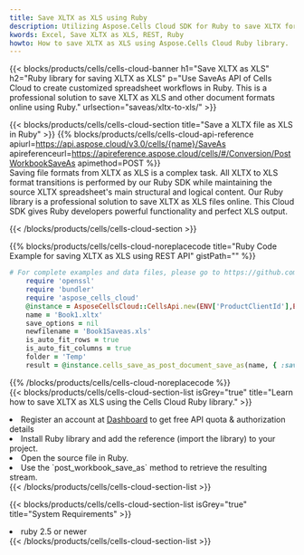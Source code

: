 ```yaml
---
title: Save XLTX as XLS using Ruby 
description: Utilizing Aspose.Cells Cloud SDK for Ruby to save XLTX format file as XLS format file. 
kwords: Excel, Save XLTX as XLS, REST, Ruby
howto: How to save XLTX as XLS using Aspose.Cells Cloud Ruby library.
---
```



{{< blocks/products/cells/cells-cloud-banner h1="Save XLTX as XLS" h2="Ruby library for saving XLTX as XLS" p="Use SaveAs API of Cells Cloud to create customized spreadsheet workflows in Ruby. This is a professional solution to save XLTX as XLS and other document formats online using Ruby." urlsection="saveas/xltx-to-xls/" >}}

{{< blocks/products/cells/cells-cloud-section  title="Save a XLTX file as XLS in Ruby" >}}
{{% blocks/products/cells/cells-cloud-api-reference  apiurl=https://api.aspose.cloud/v3.0/cells/{name}/SaveAs  apireferenceurl=https://apireference.aspose.cloud/cells/#/Conversion/PostWorkbookSaveAs  apimethod=POST %}}
<br/>
Saving file formats from XLTX as XLS is a complex task. All XLTX to XLS format transitions is performed by our Ruby SDK while maintaining the source XLTX spreadsheet's main structural and logical content. Our Ruby library is a professional solution to save XLTX as XLS files online. This Cloud SDK gives Ruby developers powerful functionality and perfect XLS output.

{{< /blocks/products/cells/cells-cloud-section >}}

{{% blocks/products/cells/cells-cloud-noreplacecode title="Ruby Code Example for saving XLTX as XLS using REST API" gistPath="" %}}
  
```ruby
# For complete examples and data files, please go to https://github.com/aspose-cells-cloud/aspose-cells-cloud-ruby/
    require 'openssl'
    require 'bundler'
    require 'aspose_cells_cloud'
    @instance = AsposeCellsCloud::CellsApi.new(ENV['ProductClientId'],ENV['ProductClientSecret'])
    name = 'Book1.xltx'
    save_options = nil
    newfilename = 'Book1Saveas.xls'
    is_auto_fit_rows = true
    is_auto_fit_columns = true
    folder = 'Temp'
    result = @instance.cells_save_as_post_document_save_as(name, { :save_options=>save_options, :newfilename=>(folder+"/"+newfilename), :is_auto_fit_rows=>is_auto_fit_rows, :is_auto_fit_columns=>is_auto_fit_columns, :folder=>folder})
```
  
{{% /blocks/products/cells/cells-cloud-noreplacecode  %}}
<br/>
{{< blocks/products/cells/cells-cloud-section-list isGrey="true"  title="Learn how to save XLTX as XLS using the Cells Cloud Ruby library." >}}
<li>Register an account at <a href="https://dashboard.aspose.cloud/">Dashboard</a> to get free API quota & authorization details</li>
<li>Install Ruby library and add the reference (import the library) to your project.</li>
<li>Open the source file in Ruby.</li>
<li>Use the `post_workbook_save_as` method to retrieve the resulting stream.</li>
{{< /blocks/products/cells/cells-cloud-section-list >}}

{{< blocks/products/cells/cells-cloud-section-list isGrey="true"  title="System Requirements" >}}
<li>ruby 2.5 or newer</li>
{{< /blocks/products/cells/cells-cloud-section-list >}}
